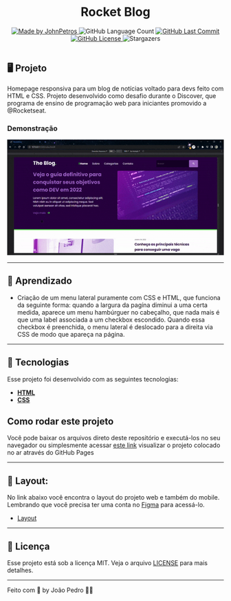 <h1 align="center">
    Rocket Blog
</h1>

<div align="center">
   <a href="https://github.com/JohnPetros">
      <img alt="Made by JohnPetros" src="https://img.shields.io/badge/made%20by-JohnPetros-blueviolet">
   </a>
   <img alt="GitHub Language Count" src="https://img.shields.io/github/languages/count/JohnPetros/rocketblog">
   <a href="https://github.com/JohnPetros/rocketblog/commits/main">
      <img alt="GitHub Last Commit" src="https://img.shields.io/github/last-commit/JohnPetros/rocketblog">
   </a>
  </a>
   </a>
   <a href="https://github.com/JohnPetros/rocketblog/blob/main/LICENSE.md">
      <img alt="GitHub License" src="https://img.shields.io/github/license/JohnPetros/rocketblog">
   </a>
    <img alt="Stargazers" src="https://img.shields.io/github/stars/JohnPetros/rocketblog?style=social">
</div>

<br>

## 🖥️ Projeto

Homepage responsiva para um blog de notícias voltado para devs feito com HTML e CSS. Projeto desenvolvido como desafio  durante o Discover, que programa de ensino de programação web para iniciantes promovido a @Rocketseat.

### Demonstração
<div align="center">
    <img width="750" alt="GIF demontrando o Rocketblog" src=".github/rocketblog.gif" />
</div>

---


## 📖 Aprendizado

- Criação de um menu lateral puramente com CSS e HTML, que funciona da seguinte forma: quando a largura da pagína diminui a uma certa medida, aparece um menu hambúrguer no cabeçalho, que nada mais é que uma label associada a um checkbox escondido. Quando essa checkbox é preenchida, o menu lateral é deslocado para a direita via CSS de modo que apareça na página. 


---

## 🚀 Tecnologias

Esse projeto foi desenvolvido com as seguintes tecnologias:

- **[HTML](https://developer.mozilla.org/pt-BR/docs/Web/HTML)**
- **[CSS](https://developer.mozilla.org/pt-BR/docs/Web/CSS)**

## Como rodar este projeto

Você pode baixar os arquivos direto deste repositório e executá-los no seu navegador ou simplesmente acessar [este link](https://johnpetros.github.io/rocketblog/) visualizar o projeto colocado no ar através do GitHub Pages

---

## 🎨 Layout:
No link abaixo você encontra o layout do projeto web e também do mobile. Lembrando que você precisa ter uma conta no [Figma](http://figma.com/) para acessá-lo.

- [Layout](https://www.figma.com/file/glgyL2Vz8hZ1HsjzvcOx8T/DD-%2F-RocketBlog-(Copy)?node-id=3%3A2&t=cXVyNYSIc4dm9Py8-0)

---

## :memo: Licença

Esse projeto está sob a licença MIT. Veja o arquivo [LICENSE](LICENSE) para mais detalhes.

---

Feito com 💜 by João Pedro 👋🏻